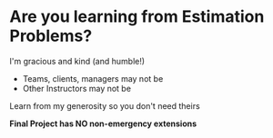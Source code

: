 # Are you learning from Estimation Problems?

I'm gracious and kind (and humble!)
- Teams, clients, managers may not be
- Other Instructors may not be

Learn from my generosity so you don't need theirs

**Final Project has NO non-emergency extensions**
